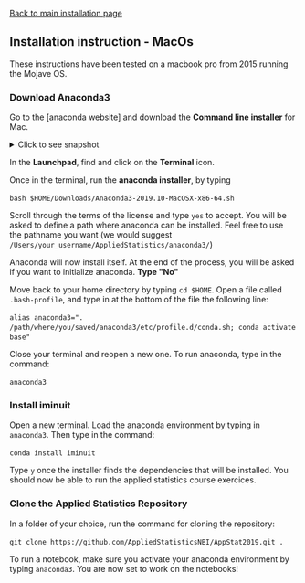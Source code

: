 
[Back to main installation page](README.md)



## Installation instruction - MacOs

These instructions have been tested on a macbook pro from 2015 running the Mojave OS. 


### Download Anaconda3

Go to the [anaconda website] and download the __Command line installer__ for Mac.


<details><summary>Click to see snapshot</summary>
<img src="../images/anaconda_install_mac_1.png"/>
</details>


In the __Launchpad__, find and click on the __Terminal__ icon.


Once in the terminal, run the __anaconda installer__, by typing

`bash $HOME/Downloads/Anaconda3-2019.10-MacOSX-x86-64.sh`


Scroll through the terms of the license and type `yes` to accept. You will be asked to define a path where anaconda can be installed. Feel free to use the pathname you want (we would suggest `/Users/your_username/AppliedStatistics/anaconda3/`)


Anaconda will now install itself. At the end of the process, you will be asked if you want to initialize anaconda. __Type "No"__


Move back to your home directory by typing `cd $HOME`. Open a file called `.bash-profile`, and type in at the bottom of the file the following line:

`alias anaconda3=". /path/where/you/saved/anaconda3/etc/profile.d/conda.sh; conda activate base"`


Close your terminal and reopen a new one. To run anaconda, type in the command:

`anaconda3`


### Install iminuit

Open a new terminal. Load the anaconda environment by typing in `anaconda3`. Then type in the command:

`conda install iminuit`

Type `y` once the installer finds the dependencies that will be installed. You should now be able to run the applied statistics course exercices.


### Clone the Applied Statistics Repository

In a folder of your choice, run the command for cloning the repository:

`git clone https://github.com/AppliedStatisticsNBI/AppStat2019.git .`

To run a notebook, make sure you activate your anaconda environment by typing `anaconda3`. You are now set to work on the notebooks!
